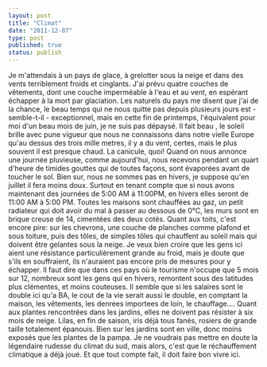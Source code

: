 ```yaml
---
layout: post
title: "Climat"
date: "2011-12-07"
type: post
published: true
status: publish
---
```


Je m'attendais à un pays de glace, à grelotter sous la neige et dans des vents terriblement froids et cinglants. J'ai prévu quatre couches de vêtements, dont une couche imperméable à l'eau et au vent, en espérant échapper à la mort par glaciation. Les naturels du pays me disent que j'ai de la chance, le beau temps qui ne nous quitte pas depuis plusieurs jours est - semble-t-il - exceptionnel, mais en cette fin de printemps, l'équivalent pour moi d'un beau mois de juin, je ne suis pas dépaysé. Il fait beau , le soleil brille avec pune vigueur que nous ne connaissons dans notre vielle Europe qu'au dessus des trois mille metres, il y a du vent, certes, mais le plus souvent il est presque chaud. La canicule, quoi! Quand on nous annonce une journée pluvieuse, comme aujourd'hui, nous recevons pendant un quart d'heure de timides gouttes qui de toutes façons, sont évaporées avant de toucher le sol. Bien sur, nous ne sommes pas en hivers, je suppose qu'en juillet il fera moins doux. Surtout en tenant compte que si nous avons maintenant des journées de 5:00 AM à 11:00PM, en hivers elles seront de 11:00 AM à 5:00 PM. Toutes les maisons sont chauffées au gaz, un petit radiateur qui doit avoir du mal à passer au dessous de 0°C, les murs sont en brique creuse de 14, cimentées des deux cotés. Quant aux toits, c'est encore pire: sur les chevrons, une couche de planches comme plafond et sous toiture, puis des tôles, de simples tôles qui chauffent au soleil mais qui doivent être gelantes sous la neige. Je veux bien croire que les gens ici aient une résistance particulièrement grande au froid, mais je doute que s'ils en souffraient, ils n'auraient pas encore pris de mesures pour y échapper. Il faut dire que dans ces pays où le tourisme n'occupe que 5 mois sur 12, nombreux sont les gens qui en hivers, remontent sous des latitudes plus clémentes, et moins couteuses. Il semble que si les salaires sont le double ici qu'a BA, le cout de la vie serait aussi le double, en comptant la maison, les vêtements, les denrees importees de loin, le chauffage.... Quant aux plantes rencontrées dans les jardins, elles ne doivent pas résister à six mois de neige. Lilas, en fin de saison, iris déjà tous fanés, rosiers de grande taille totalement épanouis. Bien sur les jardins sont en ville, donc moins exposés que les plantes de la pampa. Je ne voudrais pas mettre en doute la légendaire rudesse du climat du sud, mais alors, c'est que le réchauffement climatique a déjà joué. Et que tout compte fait, il doit faire bon vivre ici.

